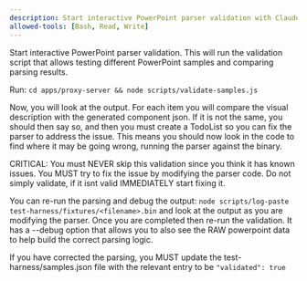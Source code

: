 ```yaml
---
description: Start interactive PowerPoint parser validation with Claude
allowed-tools: [Bash, Read, Write]
---
```


Start interactive PowerPoint parser validation. This will run the validation script that allows testing different PowerPoint samples and comparing parsing results.

Run: `cd apps/proxy-server && node scripts/validate-samples.js`

Now, you will look at the output.  For each item you will compare the visual description with the generated component json.  If it is not the same, you should then say so, and then you must create a TodoList so you can fix the parser to address the issue.   This means you should now look in the code to find where it may be going wrong, running the parser against the binary.  

CRITICAL:  You must NEVER skip this validation since you think it has known issues.  You MUST try to fix the issue by modifying the parser code.  Do not simply validate, if it isnt valid IMMEDIATELY start fixing it.

You can re-run the parsing and debug the output:  `node scripts/log-paste test-harness/fixtures/<filename>.bin` and look at the output as you are modifying the parser.  Once you are completed then re-run the validation.  It has a --debug option that allows you to also see the RAW powerpoint data to help build the correct parsing logic.

If you have corrected the parsing, you MUST update the test-harness/samples.json file with the relevant entry to be `"validated": true`